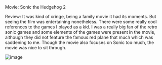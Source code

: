Movie: Sonic the Hedgehog 2

Review: It was kind of cringe, being a family movie it had its moments. But seeing the film was entertaining nonetheless. There were some really cool references to the games I played as a kid. I was a really big fan of the retro sonic games and some elements of the games were present in the movie, although they did not feature the famous red plane that much which was saddening to me. Though the movie also focuses on Sonic too much, the movie was nice to sit through.

![image](https://user-images.githubusercontent.com/103590139/163218757-9619dbc7-bcaa-4427-ac39-9144f9809c71.png)
